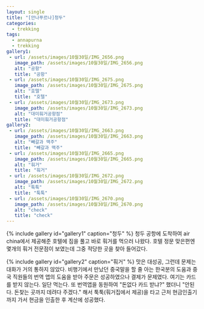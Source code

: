 ```yaml
---
layout: single
title: "[안나푸르나]청두"
categories:
  - trekking
tags:
  - annapurna
  - trekking
gallery1:
 - url: /assets/images/10월30일/IMG_2656.png
   image_path: /assets/images/10월30일/IMG_2656.png
   alt: "공항"
   title: "공항"
 - url: /assets/images/10월30일/IMG_2675.png
   image_path: /assets/images/10월30일/IMG_2675.png
   alt: "호텔"
   title: "호텔"
 - url: /assets/images/10월30일/IMG_2673.png
   image_path: /assets/images/10월30일/IMG_2673.png
   alt: "대미훠거공항점"
   title: "대미훠거공항점"
gallery2:
 - url: /assets/images/10월30일/IMG_2663.png
   image_path: /assets/images/10월30일/IMG_2663.png
   alt: "빼갈과 맥주"
   title: "빼갈과 맥주"
 - url: /assets/images/10월30일/IMG_2665.png
   image_path: /assets/images/10월30일/IMG_2665.png
   alt: "훠거"
   title: "훠거"
 - url: /assets/images/10월30일/IMG_2672.png
   image_path: /assets/images/10월30일/IMG_2672.png
   alt: "툭툭"
   title: "툭툭"
 - url: /assets/images/10월30일/IMG_2670.png
   image_path: /assets/images/10월30일/IMG_2670.png
   alt: "check"
   title: "check"
---
```


{% include gallery id="gallery1" caption="청두" %}
청두 공항에 도착하여 air china에서 제공해준 호텔에 짐을 풀고 바로 훠거를 먹으러 나왔다.
호텔 정문 맞은편엔 몇개의 훠거 전문점이 보였는데 그중 적당한 곳을 찾아 들어갔다.

{% include gallery id="gallery2" caption="훠거" %}
맛은 대성공, 그런데 문제는 대화가 거의 통하지 않았다. 비행기에서 만났던 중국말을 할 줄 아는 한국분의 도움과 중국 직원들의 번역 앱의 도움을 받아 주문은 성공하였으나 결제가 문제였다. 여기는 카드를 받지 않는다. 일단 먹는다. 또 번역앱을 동원하여 "돈없다 카드 받냐?" 했더니 "안된다. 돈찾는 곳까지 데려다 주겠다." 해서 툭툭(훠거집에서 제공)을 타고 근처 현금인출기까지 가서 현금을 인출한 후 계산에 성공했다.
